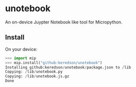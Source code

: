 # unotebook
An on-device Juypter Notebook like tool for Micropython.

## Install
On your device:
```python
>>> import mip
>>> mip.install("github:keredson/unotebook")
Installing github:keredson/unotebook/package.json to /lib
Copying: /lib/unotebook.py
Copying: /lib/unotebook.js.gz
Done
```
